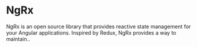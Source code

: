 # NgRx

NgRx is an open source library that provides reactive state management for your Angular applications. Inspired by Redux, NgRx provides a way to maintain..
